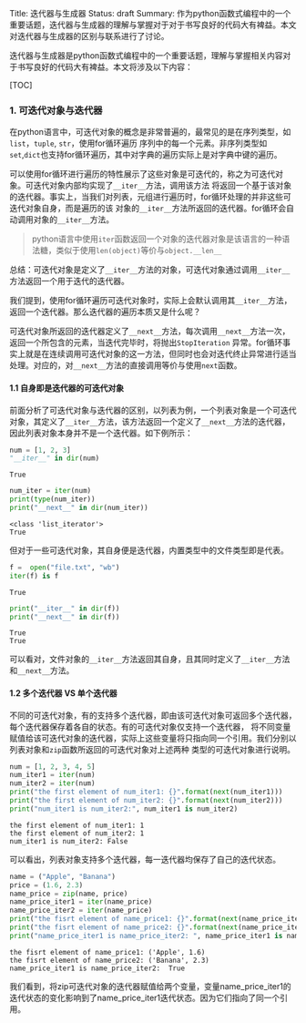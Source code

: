 Title: 迭代器与生成器
Status: draft
Summary: 作为python函数式编程中的一个重要话题，迭代器与生成器的理解与掌握对于对于书写良好的代码大有裨益。本文对迭代器与生成器的区别与联系进行了讨论。

迭代器与生成器是python函数式编程中的一个重要话题，理解与掌握相关内容对于书写良好的代码大有裨益。本文将涉及以下内容：

[TOC]

###  1. 可迭代对象与迭代器<a name="first"></a>

在python语言中，可迭代对象的概念是非常普遍的，最常见的是在序列类型，如 `list`，`tuple`, `str`，使用for循环遍历
序列中的每一个元素。非序列类型如`set`,`dict`也支持for循环遍历，其中对字典的遍历实际上是对字典中键的遍历。

可以使用for循环进行遍历的特性展示了这些对象是可迭代的，称之为可迭代对象。可迭代对象内部均实现了`__iter__`方法，调用该方法
将返回一个基于该对象的迭代器。事实上，当我们对列表，元组进行遍历时，for循环处理的并非这些可迭代对象自身，而是遍历的该
对象的`__iter__`方法所返回的迭代器。for循环会自动调用对象的`__iter__`方法。

 > python语言中使用`iter`函数返回一个对象的迭代器对象是该语言的一种语法糖，类似于使用`len(object)`等价与`object.__len__`
 
总结：可迭代对象是定义了`__iter__`方法的对象，可迭代对象通过调用`__iter__`方法返回一个用于迭代的迭代器。

我们提到，使用for循环遍历可迭代对象时，实际上会默认调用其`__iter__`方法，返回一个迭代器。那么迭代器的遍历本质又是什么呢？

可迭代对象所返回的迭代器定义了`__next__`方法，每次调用`__next__`方法一次，返回一个所包含的元素，当迭代完毕时，将抛出`StopIteration`
异常。for循环事实上就是在连续调用可迭代对象的这一方法，但同时也会对迭代终止异常进行适当处理。对应的，对`__next__`方法的直接调用等价与使用`next`函数。

#### 1.1 自身即是迭代器的可迭代对象<a name="first_1"></a>

前面分析了可迭代对象与迭代器的区别，以列表为例，一个列表对象是一个可迭代对象，其定义了`__iter__`方法，该方法返回一个定义了`__next__`方法的迭代器，因此列表对象本身并不是一个迭代器。如下例所示：


```python
num = [1, 2, 3]
"__iter__" in dir(num)
```




    True




```python
num_iter = iter(num)
print(type(num_iter))
print("__next__" in dir(num_iter))
```

    <class 'list_iterator'>
    True


但对于一些可迭代对象，其自身便是迭代器，内置类型中的文件类型即是代表。


```python
f =  open("file.txt", "wb")
iter(f) is f
```




    True




```python
print("__iter__" in dir(f))
print("__next__" in dir(f))
```

    True
    True


可以看对，文件对象的`__iter__`方法返回其自身，且其同时定义了`__iter__`方法和`__next__`方法。

#### 1.2 多个迭代器 VS 单个迭代器<a name="first_2"></a>

不同的可迭代对象，有的支持多个迭代器，即由该可迭代对象可返回多个迭代器，每个迭代器保存着各自的状态。有的可迭代对象仅支持一个迭代器，
将不同变量赋值给该可迭代对象的迭代器，实际上这些变量将只指向同一个引用。我们分别以列表对象和`zip`函数所返回的可迭代对象对上述两种
类型的可迭代对象进行说明。


```python
num = [1, 2, 3, 4, 5]
num_iter1 = iter(num)
num_iter2 = iter(num)
print("the first element of num_iter1: {}".format(next(num_iter1)))
print("the first element of num_iter2: {}".format(next(num_iter2)))
print("num_iter1 is num_iter2:", num_iter1 is num_iter2)
```

    the first element of num_iter1: 1
    the first element of num_iter2: 1
    num_iter1 is num_iter2: False


可以看出，列表对象支持多个迭代器，每一迭代器均保存了自己的迭代状态。


```python
name = ("Apple", "Banana")
price = (1.6, 2.3)
name_price = zip(name, price)
name_price_iter1 = iter(name_price)
name_price_iter2 = iter(name_price)
print("the fisrt element of name_price1: {}".format(next(name_price_iter1)))
print("the fisrt element of name_price2: {}".format(next(name_price_iter2)))
print("name_price_iter1 is name_price_iter2: ", name_price_iter1 is name_price_iter2)
```

    the fisrt element of name_price1: ('Apple', 1.6)
    the fisrt element of name_price2: ('Banana', 2.3)
    name_price_iter1 is name_price_iter2:  True


我们看到，将zip可迭代对象的迭代器赋值给两个变量，变量name_price_iter1的迭代状态的变化影响到了name_price_iter1迭代状态。因为它们指向了同一个引用。


```python

```
